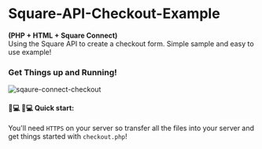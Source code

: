# Square-API-Checkout-Example
<b>(PHP + HTML + Square Connect)</b></br>
Using the Square API to create a checkout form. Simple sample and easy to use example!

### Get Things up and Running!

![sqaure-connect-checkout](https://i.imgur.com/KtpCJsH.jpg "Logo Title Text 1")

#### 👩💻 👨💻 Quick start:
You'll need ```HTTPS``` on your server so transfer all the files into your server and get things started with ```checkout.php```!
